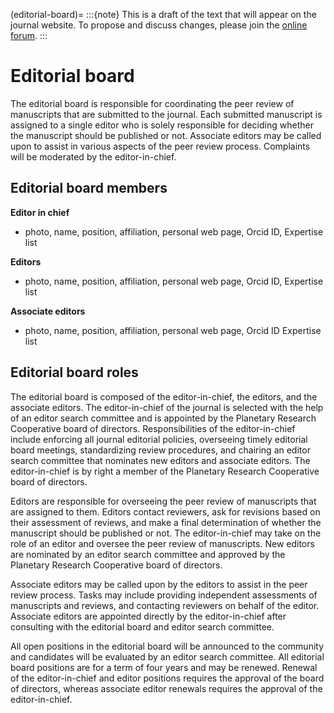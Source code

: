 (editorial-board)=
:::{note}
This is a draft of the text that will appear on the journal website. To propose and discuss changes, please join the [online forum](#forum).
:::

# Editorial board

The editorial board is responsible for coordinating the peer review of manuscripts that are submitted to the journal. Each submitted manuscript is assigned to a single editor who is solely responsible for deciding whether the manuscript should be published or not. Associate editors may be called upon to assist in various aspects of the peer review process. Complaints will be moderated by the editor-in-chief.

## Editorial board members

**Editor in chief**

* photo, name, position, affiliation, personal web page, Orcid ID, Expertise list

**Editors**

* photo, name, position, affiliation, personal web page, Orcid ID, Expertise list

**Associate editors**

* photo, name, position, affiliation, personal web page, Orcid ID Expertise list

## Editorial board roles

The editorial board is composed of the editor-in-chief, the editors, and the associate editors. The editor-in-chief of the journal is selected with the help of an editor search committee and is appointed by the Planetary Research Cooperative board of directors. Responsibilities of the editor-in-chief include enforcing all journal editorial policies, overseeing timely editorial board meetings, standardizing review procedures, and chairing an editor search committee that nominates new editors and associate editors. The editor-in-chief is by right a member of the Planetary Research Cooperative board of directors.

Editors are responsible for overseeing the peer review of manuscripts that are assigned to them. Editors contact reviewers, ask for revisions based on their assessment of reviews, and make a final determination of whether the manuscript should be published or not. The editor-in-chief may take on the role of an editor and oversee the peer review of manuscripts. New editors are nominated by an editor search committee and approved by the Planetary Research Cooperative board of directors.

Associate editors may be called upon by the editors to assist in the peer review process. Tasks may include providing independent assessments of manuscripts and reviews, and contacting reviewers on behalf of the editor. Associate editors are appointed directly by the editor-in-chief after consulting with the editorial board and editor search committee.

All open positions in the editorial board will be announced to the community and candidates will be evaluated by an editor search committee. All editorial board positions are for a term of four years and may be renewed. Renewal of the editor-in-chief and editor positions requires the approval of the board of directors, whereas associate editor renewals requires the approval of the editor-in-chief.
